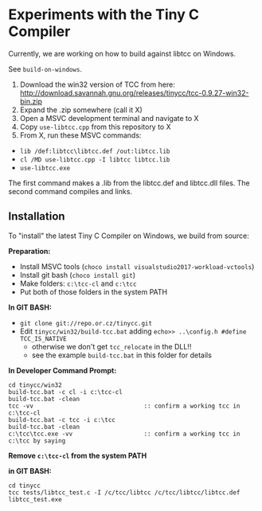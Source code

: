 # Experiments with the Tiny C Compiler

Currently, we are working on how to build against libtcc on Windows.

See `build-on-windows`.


1. Download the win32 version of TCC from here: <http://download.savannah.gnu.org/releases/tinycc/tcc-0.9.27-win32-bin.zip>
2. Expand the .zip somewhere (call it X)
3. Open a MSVC development terminal and navigate to X
4. Copy `use-libtcc.cpp` from this repository to X
5. From X, run these MSVC commands:
  + `lib /def:libtcc\libtcc.def /out:libtcc.lib`
  + `cl /MD use-libtcc.cpp -I libtcc libtcc.lib`
  + `use-libtcc.exe`

The first command makes a .lib from the libtcc.def and libtcc.dll files. The second command compiles and links.


## Installation

To "install" the latest Tiny C Compiler on Windows, we build from source:

**Preparation:**
- Install MSVC tools (`choco install visualstudio2017-workload-vctools`)
- Install git bash (`choco install git`)
- Make folders: `c:\tcc-cl` and `c:\tcc`
- Put both of those folders in the system PATH

**In GIT BASH:**
- `git clone git://repo.or.cz/tinycc.git`
- Edit `tinycc/win32/build-tcc.bat` adding `echo>> ..\config.h #define TCC_IS_NATIVE`
  + otherwise we don't get `tcc_relocate` in the DLL!!
  + see the example `build-tcc.bat` in this folder for details

**In Developer Command Prompt:**
```
cd tinycc/win32
build-tcc.bat -c cl -i c:\tcc-cl
build-tcc.bat -clean
tcc -vv                               :: confirm a working tcc in c:\tcc-cl
build-tcc.bat -c tcc -i c:\tcc
build-tcc.bat -clean
c:\tcc\tcc.exe -vv                    :: confirm a working tcc in c:\tcc by saying
```

**Remove `c:\tcc-cl` from the system PATH**

**in GIT BASH:**
```
cd tinycc
tcc tests/libtcc_test.c -I /c/tcc/libtcc /c/tcc/libtcc/libtcc.def 
libtcc_test.exe
```
